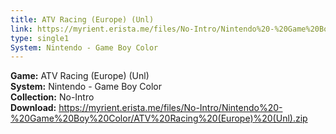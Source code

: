 ```yaml
---
title: ATV Racing (Europe) (Unl)
link: https://myrient.erista.me/files/No-Intro/Nintendo%20-%20Game%20Boy%20Color/ATV%20Racing%20(Europe)%20(Unl).zip
type: single1
System: Nintendo - Game Boy Color
---
```

<b>Game:</b> ATV Racing (Europe) (Unl)<br>
<b>System:</b> Nintendo - Game Boy Color<br>
<b>Collection:</b> No-Intro<br>
<b>Download:</b> https://myrient.erista.me/files/No-Intro/Nintendo%20-%20Game%20Boy%20Color/ATV%20Racing%20(Europe)%20(Unl).zip